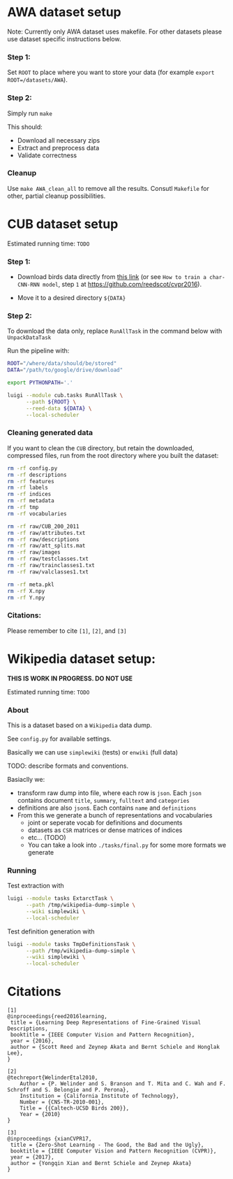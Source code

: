 # AWA dataset setup

Note: Currently only AWA dataset uses makefile. For other datasets please use dataset specific instructions below.

### Step 1:
Set `ROOT` to place where you want to store your data (for example `export ROOT=/datasets/AWA`).
### Step 2:
Simply run
```make```

This should:
* Download all necessary zips
* Extract and preprocess data
* Validate correctness


### Cleanup
Use `make AWA_clean_all` to remove all the results.
Consutl `Makefile` for other, partial cleanup possibilities.


# CUB dataset setup

Estimated running time: `TODO`

### Step 1:
* Download birds data directly from
[this link](https://drive.google.com/file/d/0B0ywwgffWnLLZW9uVHNjb2JmNlE/view)
(or see `How to train a char-CNN-RNN model`, step `1` at
https://github.com/reedscot/cvpr2016).

* Move it to a desired directory `${DATA}`

### Step 2:

To download the data only, replace `RunAllTask` in the command below
with `UnpackDataTask`

Run the pipeline with:

```bash
ROOT="/where/data/should/be/stored"
DATA="/path/to/google/drive/download"

export PYTHONPATH='.'

luigi --module cub.tasks RunAllTask \
      --path ${ROOT} \
      --reed-data ${DATA} \
      --local-scheduler
```

### Cleaning generated data

If you want to clean the `CUB` directory, but retain the downloaded,
compressed files, run from the root directory where you built the dataset:

```bash
rm -rf config.py
rm -rf descriptions
rm -rf features
rm -rf labels
rm -rf indices
rm -rf metadata
rm -rf tmp
rm -rf vocabularies

rm -rf raw/CUB_200_2011
rm -rf raw/attributes.txt
rm -rf raw/descriptions
rm -rf raw/att_splits.mat
rm -rf raw/images
rm -rf raw/testclasses.txt
rm -rf raw/trainclasses1.txt
rm -rf raw/valclasses1.txt

rm -rf meta.pkl
rm -rf X.npy
rm -rf Y.npy
```


### Citations:

Please remember to cite `[1]`, `[2]`, and `[3]`


# Wikipedia dataset setup:

**THIS IS WORK IN PROGRESS. DO NOT USE**

Estimated running time: `TODO`

### About

This is a dataset based on a `Wikipedia` data dump.

See `config.py` for available settings.

Basically we can use `simplewiki` (tests) or `enwiki` (full data)

TODO: describe formats and conventions.

Basiaclly we:
* transform raw dump into file, where each row is `json`. Each `json`
contains document `title`, `summary`, `fulltext` and `categories`
* definitions are also `json`s. Each contains `name` and `definitions`
* From this we generate a bunch of representations and vocabularies
    * joint or seperate vocab for definitions and documents
    * datasets as `CSR` matrices or dense matrices of indices
    * etc... (TODO)
    * You can take a look into `./tasks/final.py` for some more formats
    we generate

### Running

Test extraction with
```bash
luigi --module tasks ExtarctTask \
      --path /tmp/wikipedia-dump-simple \
      --wiki simplewiki \
      --local-scheduler
```

Test definition generation with
```bash
luigi --module tasks TmpDefinitionsTask \
      --path /tmp/wikipedia-dump-simple \
      --wiki simplewiki \
      --local-scheduler
```


# Citations



```
[1]
@inproceedings{reed2016learning,
 title = {Learning Deep Representations of Fine-Grained Visual Descriptions,
 booktitle = {IEEE Computer Vision and Pattern Recognition},
 year = {2016},
 author = {Scott Reed and Zeynep Akata and Bernt Schiele and Honglak Lee},
}

[2]
@techreport{WelinderEtal2010,
	Author = {P. Welinder and S. Branson and T. Mita and C. Wah and F. Schroff and S. Belongie and P. Perona},
	Institution = {California Institute of Technology},
	Number = {CNS-TR-2010-001},
	Title = {{Caltech-UCSD Birds 200}},
	Year = {2010}
}

[3]
@inproceedings {xianCVPR17,
 title = {Zero-Shot Learning - The Good, the Bad and the Ugly},
 booktitle = {IEEE Computer Vision and Pattern Recognition (CVPR)},
 year = {2017},
 author = {Yongqin Xian and Bernt Schiele and Zeynep Akata}
}
```
